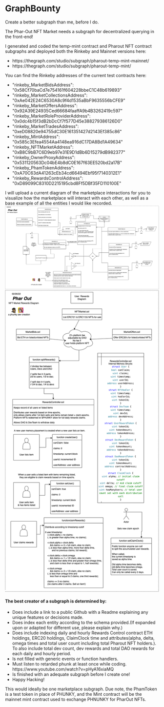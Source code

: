 # GraphBounty
Create a better subgraph than me, before I do.

The Phar-Out NFT Market needs a subgraph for decentralized querying in the front-end!

I generated and coded the temp-mint contract and Pharout NFT contract subgraphs and deployed both the Rinkeby and Mainnet versions here:
<ul>
  <li>https://thegraph.com/studio/subgraph/pharout-temp-mint-mainnet/</li>
  <li>https://thegraph.com/studio/subgraph/pharout-temp-mint/</li>
</ul>
You can find the Rinkeby addresses of the current test contracts here:

<ul>
  <li>"rinkeby_MarketBidsAddress": "0x58Cf70baCd7e754161f604228bbeC1C48b619893"</li>
  <li> "rinkeby_MarketCollectionsAddress": "0xAe042E24C6530A8c9f4d1535aBbF9635556bCFE9"</li>
  <li> "rinkeby_MarketOffersAddress": "0x92A39E24935Ced66684faaffA9b4B3262419c597"</li>
  <li> "rinkeby_MarketRoleProviderAddress": "0x0dc4b15f3dB2bDcCf7f577D45e388279386126D0"</li>
  <li> "rinkeby_MarketTradesAddress": "0xeD08820e94755dC30E161351427d2143Ef385c86"</li>
  <li> "rinkeby_MintAddress": "0x585c3Efea4554Aa4148ea916dC17DA8Bd1A49634"</li>
  <li> "rinkeby_NFTMarketAddress": "0xB8C9bB7C6D9eb97e31E9D1dBb6D15279dB982377"</li>
  <li> "rinkeby_OwnerProxyAddress": "0x531120563Dc04bE4b8dC0E167f63EE520bd2a17B"</li>
  <li> "rinkeby_PhamTokenAddress": "0xA70C63dA41263cEb34cd66494Ebf95f7140312E1"</li>
  <li>  "rinkeby_RewardsControlAddress": "0xD89099C8310D2215195cbd8Ff5DBf35FD110100E"</li>  
</ul>

I will upload a current diagram of the marketplace interactions for you to visualize how the marketplace will interact with each other, as well as a base example of all the entities I would like recorded.
<img src="https://github.com/StarKeyJON/GraphBounty/blob/main/pharoutmarketdiagram.png" />
<img src="https://github.com/StarKeyJON/GraphBounty/blob/main/PharOutRewardsControllerDiagram.png" />
<h4>The best creator of a subgraph is determined by:</h4>
<ul>
  <li>Does include a link to a public Github with a Readme explaining any unique features or decisions made.</li>
  <li>Does index each entity according to the schema provided.(If expanded upon or adapted for different use, please explain why.)</li>
  <li>Does include indexing daily and hourly Rewards Control contract ETH holdings, ERC20 holdings, ClaimClock time and attributes(alpha, delta, omega times and total user count including total Pharout NFT holders.). To also include total dev count, dev rewards and total DAO rewards for each daily and hourly period.</li>
  <li>Is not filled with generic events or function handlers.</li>
  <li>Must listen to retarded phunk at least once while coding. https://www.youtube.com/watch?v=pHyA16xiaMQ</li>
  <li>Is finished with an adequate subgraph before I create one!</li>
  <li>Happy Hacking!</li>
  </ul>
  This would ideally be one marketplace subgraph.
  Due note, the PhamToken is a test token in place of PHUNKY, and the Mint contract will be the mainnet mint contract used to exchange PHNUNKY for PharOut NFTs.
